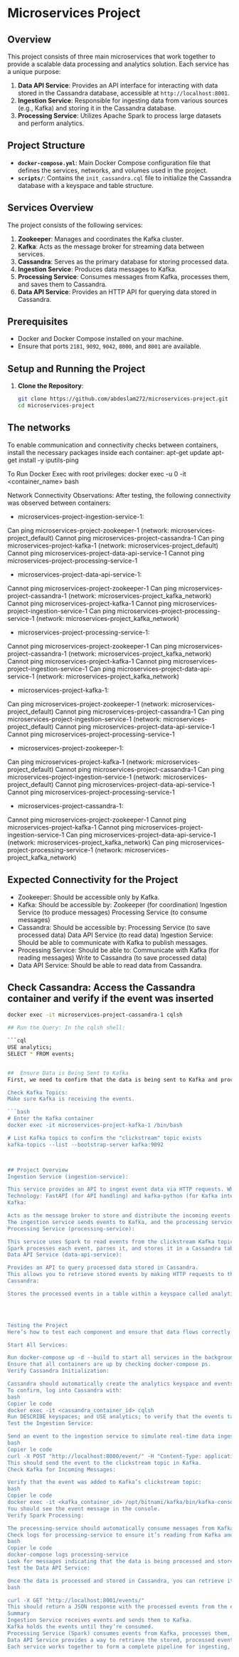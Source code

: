 # Microservices Project

## Overview

This project consists of three main microservices that work together to provide a scalable data processing and analytics solution. Each service has a unique purpose:

1. **Data API Service**: Provides an API interface for interacting with data stored in the Cassandra database, accessible at `http://localhost:8001`.
2. **Ingestion Service**: Responsible for ingesting data from various sources (e.g., Kafka) and storing it in the Cassandra database.
3. **Processing Service**: Utilizes Apache Spark to process large datasets and perform analytics.

## Project Structure

- **`docker-compose.yml`**: Main Docker Compose configuration file that defines the services, networks, and volumes used in the project.
- **`scripts/`**: Contains the `init_cassandra.cql` file to initialize the Cassandra database with a keyspace and table structure.


## Services Overview

The project consists of the following services:

1. **Zookeeper**: Manages and coordinates the Kafka cluster.
2. **Kafka**: Acts as the message broker for streaming data between services.
3. **Cassandra**: Serves as the primary database for storing processed data.
4. **Ingestion Service**: Produces data messages to Kafka.
5. **Processing Service**: Consumes messages from Kafka, processes them, and saves them to Cassandra.
6. **Data API Service**: Provides an HTTP API for querying data stored in Cassandra.

## Prerequisites

- Docker and Docker Compose installed on your machine.
- Ensure that ports `2181`, `9092`, `9042`, `8000`, and `8001` are available.

## Setup and Running the Project

1. **Clone the Repository**:
   ```bash
   git clone https://github.com/abdeslam272/microservices-project.git
   cd microservices-project

## The networks
To enable communication and connectivity checks between containers, install the necessary packages inside each container:
apt-get update
apt-get install -y iputils-ping

To Run Docker Exec with root privileges:
docker exec -u 0 -it <container_name> bash

Network Connectivity Observations:
After testing, the following connectivity was observed between containers:

- microservices-project-ingestion-service-1:

Can ping microservices-project-zookeeper-1 (network: microservices-project_default)
Cannot ping microservices-project-cassandra-1
Can ping microservices-project-kafka-1 (network: microservices-project_default)
Cannot ping microservices-project-data-api-service-1
Cannot ping microservices-project-processing-service-1
- microservices-project-data-api-service-1:

Cannot ping microservices-project-zookeeper-1
Can ping microservices-project-cassandra-1 (network: microservices-project_kafka_network)
Cannot ping microservices-project-kafka-1
Cannot ping microservices-project-ingestion-service-1
Can ping microservices-project-processing-service-1 (network: microservices-project_kafka_network)
- microservices-project-processing-service-1:

Cannot ping microservices-project-zookeeper-1
Can ping microservices-project-cassandra-1 (network: microservices-project_kafka_network)
Cannot ping microservices-project-kafka-1
Cannot ping microservices-project-ingestion-service-1
Can ping microservices-project-data-api-service-1 (network: microservices-project_kafka_network)
- microservices-project-kafka-1:

Can ping microservices-project-zookeeper-1 (network: microservices-project_default)
Cannot ping microservices-project-cassandra-1
Can ping microservices-project-ingestion-service-1 (network: microservices-project_default)
Cannot ping microservices-project-data-api-service-1
Cannot ping microservices-project-processing-service-1
- microservices-project-zookeeper-1:

Can ping microservices-project-kafka-1 (network: microservices-project_default)
Cannot ping microservices-project-cassandra-1
Can ping microservices-project-ingestion-service-1 (network: microservices-project_default)
Cannot ping microservices-project-data-api-service-1
Cannot ping microservices-project-processing-service-1
- microservices-project-cassandra-1:

Cannot ping microservices-project-zookeeper-1
Cannot ping microservices-project-kafka-1
Cannot ping microservices-project-ingestion-service-1
Can ping microservices-project-data-api-service-1 (network: microservices-project_kafka_network)
Can ping microservices-project-processing-service-1 (network: microservices-project_kafka_network)


## Expected Connectivity for the Project
- Zookeeper: Should be accessible only by Kafka.
- Kafka: Should be accessible by:
  Zookeeper (for coordination)
  Ingestion Service (to produce messages)
  Processing Service (to consume messages)
- Cassandra: Should be accessible by:
  Processing Service (to save processed data)
  Data API Service (to read data)
  Ingestion Service: Should be able to communicate with Kafka to publish messages.
- Processing Service: Should be able to:
  Communicate with Kafka (for reading messages)
  Write to Cassandra (to save processed data)
- Data API Service: Should be able to read data from Cassandra.

## Check Cassandra: Access the Cassandra container and verify if the event was inserted

   ```bash
   docker exec -it microservices-project-cassandra-1 cqlsh

## Run the Query: In the cqlsh shell:

   ```cql
   USE analytics;
   SELECT * FROM events;


##  Ensure Data is Being Sent to Kafka
First, we need to confirm that the data is being sent to Kafka and processed correctly by the processing-service. Let's do the following:

Check Kafka Topics:
Make sure Kafka is receiving the events.

```bash
# Enter the Kafka container
docker exec -it microservices-project-kafka-1 /bin/bash

# List Kafka topics to confirm the "clickstream" topic exists
kafka-topics --list --bootstrap-server kafka:9092



## Project Overview
Ingestion Service (ingestion-service):

This service provides an API to ingest event data via HTTP requests. When an event is posted to this service, it sends the data to Kafka’s clickstream topic.
Technology: FastAPI (for API handling) and kafka-python (for Kafka integration).
Kafka:

Acts as the message broker to store and distribute the incoming events.
The ingestion service sends events to Kafka, and the processing service consumes them from Kafka to process further.
Processing Service (processing-service):

This service uses Spark to read events from the clickstream Kafka topic, processes the data in real time, and writes the results to Cassandra.
Spark processes each event, parses it, and stores it in a Cassandra table within the analytics keyspace.
Data API Service (data-api-service):

Provides an API to query processed data stored in Cassandra.
This allows you to retrieve stored events by making HTTP requests to this service, making it easy to view or analyze processed data.
Cassandra:

Stores the processed events in a table within a keyspace called analytics. The table events stores event details, allowing you to query data for further analysis or display.




Testing the Project
Here’s how to test each component and ensure that data flows correctly through the pipeline:

Start All Services:

Run docker-compose up -d --build to start all services in the background.
Ensure that all containers are up by checking docker-compose ps.
Verify Cassandra Initialization:

Cassandra should automatically create the analytics keyspace and events table upon startup, using the script in scripts/init_cassandra.cql.
To confirm, log into Cassandra with:
bash
Copier le code
docker exec -it <cassandra_container_id> cqlsh
Run DESCRIBE keyspaces; and USE analytics; to verify that the events table exists.
Test the Ingestion Service:

Send an event to the ingestion service to simulate real-time data ingestion:
bash
Copier le code
curl -X POST "http://localhost:8000/event/" -H "Content-Type: application/json" -d '{"user_id": "user123", "event": "page_view"}'
This should send the event to the clickstream topic in Kafka.
Check Kafka for Incoming Messages:

Verify that the event was added to Kafka’s clickstream topic:
bash
Copier le code
docker exec -it <kafka_container_id> /opt/bitnami/kafka/bin/kafka-console-consumer.sh --bootstrap-server kafka:9092 --topic clickstream --from-beginning
You should see the event message in the console.
Verify Spark Processing:

The processing-service should automatically consume messages from Kafka, process them, and store them in Cassandra.
Check logs for processing-service to ensure it’s reading from Kafka and writing to Cassandra:
bash
Copier le code
docker-compose logs processing-service
Look for messages indicating that the data is being processed and stored.
Test the Data API Service:

Once the data is processed and stored in Cassandra, you can retrieve it using the data API service:
bash

curl -X GET "http://localhost:8001/events/"
This should return a JSON response with the processed events from the events table in Cassandra.
Summary
Ingestion Service receives events and sends them to Kafka.
Kafka holds the events until they’re consumed.
Processing Service (Spark) consumes events from Kafka, processes them, and writes the output to Cassandra.
Data API Service provides a way to retrieve the stored, processed events from Cassandra.
Each service works together to form a complete pipeline for ingesting, processing, and accessing real-time event data. This setup is typical for a real-time analytics system, where data flows from ingestion, through processing, to storage, and finally, to API-based querying.
